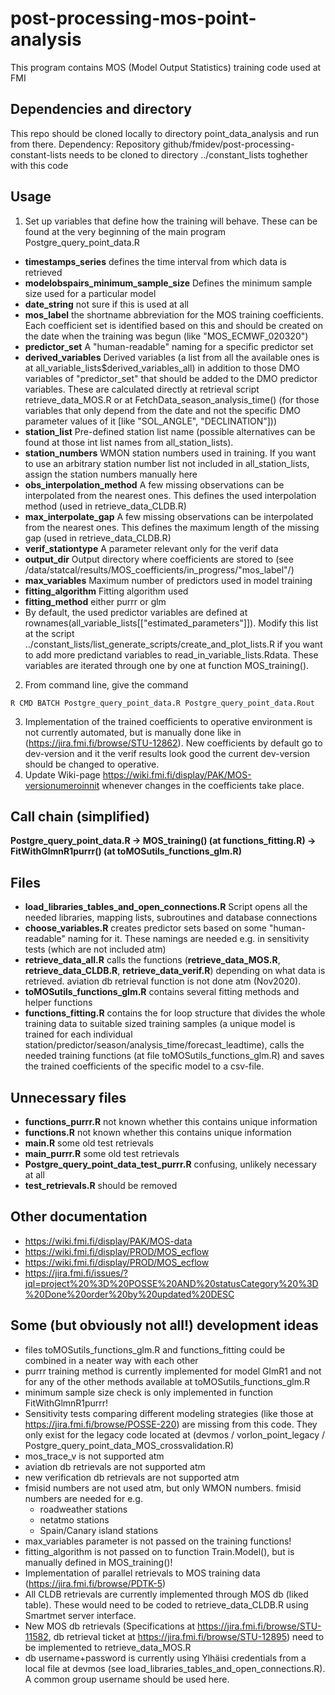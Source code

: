 # post-processing-mos-point-analysis
This program contains MOS (Model Output Statistics) training code used at FMI

## Dependencies and directory
This repo should be cloned locally to directory point_data_analysis and run from there.
Dependency: Repository github/fmidev/post-processing-constant-lists needs to be cloned to directory ../constant_lists toghether with this code

## Usage
1. Set up variables that define how the training will behave. These can be found at the very beginning of the main program Postgre_query_point_data.R
* **timestamps_series** defines the time interval from which data is retrieved
* **modelobspairs_minimum_sample_size** Defines the minimum sample size used for a particular model
* **date_string** not sure if this is used at all
* **mos_label** the shortname abbreviation for the MOS training coefficients. Each coefficient set is identified based on this and should be created on the date when the training was begun (like "MOS_ECMWF_020320")
* **predictor_set** A "human-readable" naming for a specific predictor set
* **derived_variables** Derived variables (a list from all the available ones is at all_variable_lists$derived_variables_all) in addition to those DMO variables of "predictor_set" that should be added to the DMO predictor variables. These are calculated directly at retrieval script retrieve_data_MOS.R or at FetchData_season_analysis_time() (for those variables that only depend from the date and not the specific DMO parameter values of it [like "SOL_ANGLE", "DECLINATION"]))
* **station_list** Pre-defined station list name (possible alternatives can be found at those int list names from all_station_lists).
* **station_numbers** WMON station numbers used in training. If you want to use an arbitrary station number list not included in all_station_lists, assign the station numbers manually here
* **obs_interpolation_method** A few missing observations can be interpolated from the nearest ones. This defines the used interpolation method (used in retrieve_data_CLDB.R)
* **max_interpolate_gap** A few missing observations can be interpolated from the nearest ones. This defines the maximum length of the missing gap (used in retrieve_data_CLDB.R)
* **verif_stationtype** A parameter relevant only for the verif data
* **output_dir** Output directory where coefficients are stored to (see /data/statcal/results/MOS_coefficients/in_progress/"mos_label"/)
* **max_variables** Maximum number of predictors used in model training
* **fitting_algorithm** Fitting algorithm used
* **fitting_method** either purrr or glm
* By default, the used predictor variables are defined at rownames(all_variable_lists[["estimated_parameters"]]). Modify this list at the script ../constant_lists/list_generate_scripts/create_and_plot_lists.R if you want to add more predictand variables to read_in_variable_lists.Rdata. These variables are iterated through one by one at function MOS_training().
2. From command line, give the command
```console
R CMD BATCH Postgre_query_point_data.R Postgre_query_point_data.Rout
```
3. Implementation of the trained coefficients to operative environment is not currently automated, but is manually done like in (https://jira.fmi.fi/browse/STU-12862). New coefficients by default go to dev-version and it the verif results look good the current dev-version should be changed to operative.
4. Update Wiki-page https://wiki.fmi.fi/display/PAK/MOS-versionumeroinnit whenever changes in the coefficients take place.


## Call chain (simplified)
**Postgre_query_point_data.R -> MOS_training() (at functions_fitting.R) -> FitWithGlmnR1purrr() (at toMOSutils_functions_glm.R)**

## Files
* **load_libraries_tables_and_open_connections.R** Script opens all the needed libraries, mapping lists, subroutines and database connections
* **choose_variables.R** creates predictor sets based on some "human-readable" naming for it. These namings are needed e.g. in sensitivity tests (which are not included atm)
* **retrieve_data_all.R** calls the functions (**retrieve_data_MOS.R**, **retrieve_data_CLDB.R**, **retrieve_data_verif.R**) depending on what data is retrieved. aviation db retrieval function is not done atm (Nov2020).
* **toMOSutils_functions_glm.R** contains several fitting methods and helper functions
* **functions_fitting.R** contains the for loop structure that divides the whole training data to suitable sized training samples (a unique model is trained for each individual station/predictor/season/analysis_time/forecast_leadtime), calls the needed training functions (at file toMOSutils_functions_glm.R) and saves the trained coefficients of the specific model to a csv-file.

## Unnecessary files
* **functions_purrr.R** not known whether this contains unique information
* **functions.R** not known whether this contains unique information
* **main.R** some old test retrievals
* **main_purrr.R** some old test retrievals
* **Postgre_query_point_data_test_purrr.R** confusing, unlikely necessary at all
* **test_retrievals.R** should be removed

## Other documentation
* https://wiki.fmi.fi/display/PAK/MOS-data
* https://wiki.fmi.fi/display/PROD/MOS_ecflow
* https://wiki.fmi.fi/display/PROD/MOS_ecflow
* https://jira.fmi.fi/issues/?jql=project%20%3D%20POSSE%20AND%20statusCategory%20%3D%20Done%20order%20by%20updated%20DESC


## Some (but obviously not all!) development ideas
* files toMOSutils_functions_glm.R and functions_fitting could be combined in a neater way with each other
* purrr training method is currently implemented for model GlmR1 and not for any of the other methods available at toMOSutils_functions_glm.R
* minimum sample size check is only implemented in function FitWithGlmnR1purrr!
* Sensitivity tests comparing different modeling strategies (like those at https://jira.fmi.fi/browse/POSSE-220) are missing from this code. They only exist for the legacy code located at (devmos / vorlon_point_legacy / Postgre_query_point_data_MOS_crossvalidation.R)
* mos_trace_v is not supported atm
* aviation db retrievals are not supported atm
* new verification db retrievals are not supported atm
* fmisid numbers are not used atm, but only WMON numbers. fmisid numbers are needed for e.g.
  * roadweather stations
  * netatmo stations
  * Spain/Canary island stations
* max_variables parameter is not passed on the training functions!
* fitting_algorithm is not passed on to function Train.Model(), but is manually defined in MOS_training()!
* Implementation of parallel retrievals to MOS training data (https://jira.fmi.fi/browse/PDTK-5)
* All CLDB retrievals are currently implemented through MOS db (liked table). These would need to be coded to retrieve_data_CLDB.R using Smartmet server interface.
* New MOS db retrievals (Specifications at https://jira.fmi.fi/browse/STU-11582, db retrieval ticket at https://jira.fmi.fi/browse/STU-12895) need to be implemented to retrieve_data_MOS.R
* db username+password is currently using Ylhäisi credentials from a local file at devmos (see load_libraries_tables_and_open_connections.R). A common group username should be used here.


